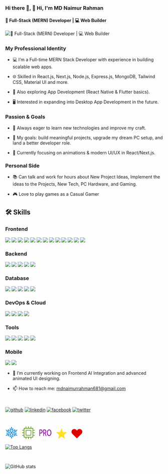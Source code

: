 ### Hi there 👋, 👋 Hi, I'm MD Naimur Rahman
#### 🚀 Full-Stack (MERN) Developer | 💻 Web Builder 
![🚀 Full-Stack (MERN) Developer | 💻 Web Builder ](https://arturssmirnovs.github.io/github-profile-readme-generator/images/banner.png)

### My Professional Identity

- 💻 I’m a Full-time MERN Stack Developer with experience in building scalable web apps.

- 🌐 Skilled in React.js, Next.js, Node.js, Express.js, MongoDB, Tailwind CSS, Material UI and more.

- 📱 Also exploring App Development (React Native & Flutter basics).

- 🖥️ Interested in expanding into Desktop App Development in the future.

### Passion & Goals

- 🚀 Always eager to learn new technologies and improve my craft.

- 🎯 My goals: build meaningful projects, upgrade my dream PC setup, and land a better developer role.

- 🌱 Currently focusing on animations & modern UI/UX in React/Next.js.

### Personal Side

- 📚 Can talk and work for hours about New Project Ideas, Implement the ideas to the Projects, New Tech, PC Hardware, and Gaming.

- 🎮 Love to play games as a Casual Gamer

## 🛠️ Skills  

### Frontend
<p>
  <img src="https://img.shields.io/badge/HTML5-E34F26?style=for-the-badge&logo=html5&logoColor=white&logoWidth=40" height="35"/>
  <img src="https://img.shields.io/badge/CSS3-1572B6?style=for-the-badge&logo=css3&logoColor=white&logoWidth=40" height="35"/>
  <img src="https://img.shields.io/badge/JavaScript-F7DF1E?style=for-the-badge&logo=javascript&logoColor=black&logoWidth=40" height="35"/>
  <img src="https://img.shields.io/badge/TypeScript-3178C6?style=for-the-badge&logo=typescript&logoColor=white&logoWidth=40" height="35"/>
  <img src="https://img.shields.io/badge/React-20232A?style=for-the-badge&logo=react&logoColor=61DAFB&logoWidth=40" height="35"/>
  <img src="https://img.shields.io/badge/Next.js-000000?style=for-the-badge&logo=nextdotjs&logoColor=white&logoWidth=40" height="35"/>
  <img src="https://img.shields.io/badge/Redux%20Toolkit-764ABC?style=for-the-badge&logo=redux&logoColor=white&logoWidth=40" height="35"/>
  <img src="https://img.shields.io/badge/NextAuth.js-000000?style=for-the-badge&logo=nextdotjs&logoColor=white&logoWidth=40" height="35"/>
  <img src="https://img.shields.io/badge/Tailwind_CSS-38B2AC?style=for-the-badge&logo=tailwindcss&logoColor=white&logoWidth=40" height="35"/>
  <img src="https://img.shields.io/badge/Material_UI-0081CB?style=for-the-badge&logo=materialdesign&logoColor=white&logoWidth=40" height="35"/>
  <img src="https://img.shields.io/badge/Shadcn-000000?style=for-the-badge&logo=shadcnui&logoColor=white&logoWidth=40" height="35"/>
  <img src="https://img.shields.io/badge/Framer%20Motion-EA4C89?style=for-the-badge&logo=framer&logoColor=white&logoWidth=40" height="35"/>
  <img src="https://img.shields.io/badge/GSAP-88CE02?style=for-the-badge&logo=greensock&logoColor=white&logoWidth=40" height="35"/>
</p>

### Backend
<p>
  <img src="https://img.shields.io/badge/Node.js-43853D?style=for-the-badge&logo=node.js&logoColor=white&logoWidth=40" height="35"/>
  <img src="https://img.shields.io/badge/Express-404D59?style=for-the-badge&logoWidth=40" height="35"/>
  <img src="https://img.shields.io/badge/WebSockets-010101?style=for-the-badge&logo=socketdotio&logoColor=white&logoWidth=40" height="35"/>
  <img src="https://img.shields.io/badge/Socket.io-010101?style=for-the-badge&logo=socketdotio&logoColor=white&logoWidth=40" height="35"/>
  <img src="https://img.shields.io/badge/JWT-000000?style=for-the-badge&logo=jsonwebtokens&logoColor=white&logoWidth=40" height="35"/>
</p>

### Database
<p>
  <img src="https://img.shields.io/badge/MongoDB-4EA94B?style=for-the-badge&logo=mongodb&logoColor=white&logoWidth=40" height="35"/>
  <img src="https://img.shields.io/badge/PostgreSQL-316192?style=for-the-badge&logo=postgresql&logoColor=white&logoWidth=40" height="35"/>
  <img src="https://img.shields.io/badge/MySQL-4479A1?style=for-the-badge&logo=mysql&logoColor=white&logoWidth=40" height="35"/>
  <img src="https://img.shields.io/badge/Prisma-2D3748?style=for-the-badge&logo=prisma&logoColor=white&logoWidth=40" height="35"/>
  <img src="https://img.shields.io/badge/Redis-DC382D?style=for-the-badge&logo=redis&logoColor=white&logoWidth=40" height="35"/>
</p>

### DevOps & Cloud
<p>
  <img src="https://img.shields.io/badge/Docker-2496ED?style=for-the-badge&logo=docker&logoColor=white&logoWidth=40" height="35"/>
  <img src="https://img.shields.io/badge/Kubernetes-326CE5?style=for-the-badge&logo=kubernetes&logoColor=white&logoWidth=40" height="35"/>
  <img src="https://img.shields.io/badge/GCP-F0F0F0?style=for-the-badge&logo=googlecloud&logoColor=4285F4&logoWidth=40" height="35"/>
  <img src="https://img.shields.io/badge/AWS-232F3E?style=for-the-badge&logo=amazonaws&logoColor=FF9900&logoWidth=40" height="35"/>
</p>

### Tools
<p>
  <img src="https://img.shields.io/badge/GitHub-181717?style=for-the-badge&logo=github&logoColor=white&logoWidth=40" height="35"/>
  <img src="https://img.shields.io/badge/GitLab-FCA121?style=for-the-badge&logo=gitlab&logoColor=white&logoWidth=40" height="35"/>
  <img src="https://img.shields.io/badge/Figma-F24E1E?style=for-the-badge&logo=figma&logoColor=white&logoWidth=40" height="35"/>
  <img src="https://img.shields.io/badge/Canva-00C4CC?style=for-the-badge&logo=canva&logoColor=white&logoWidth=40" height="35"/>
  <img src="https://img.shields.io/badge/AI%20Integration-412991?style=for-the-badge&logo=openai&logoColor=white&logoWidth=40" height="35"/>
</p>

### Mobile
<p>
  <img src="https://img.shields.io/badge/Flutter-02569B?style=for-the-badge&logo=flutter&logoColor=white&logoWidth=40" height="35"/>
  <img src="https://img.shields.io/badge/React%20Native-20232A?style=for-the-badge&logo=react&logoColor=61DAFB&logoWidth=40" height="35"/>
</p>

- 🔭 I’m currently working on Frontend AI Integration and advanced animated UI designing. 
- 📫 How to reach me: mdnaimurrahman681@gmail.com

  <br/>

[<img src='https://cdn.jsdelivr.net/npm/simple-icons@3.0.1/icons/github.svg' alt='github' height='40'>](https://github.com/MdNaimRipto)  [<img src='https://cdn.jsdelivr.net/npm/simple-icons@3.0.1/icons/linkedin.svg' alt='linkedin' height='40'>](https://www.linkedin.com/in/naimur-rahman2001/)  [<img src='https://cdn.jsdelivr.net/npm/simple-icons@3.0.1/icons/facebook.svg' alt='facebook' height='40'>](https://www.facebook.com/mdnaimur.rahman.50309)  [<img src='https://cdn.jsdelivr.net/npm/simple-icons@3.0.1/icons/twitter.svg' alt='twitter' height='40'>](https://twitter.com/MdNaimRipto)

<br/>

<a href='https://archiveprogram.github.com/'><img src='https://raw.githubusercontent.com/acervenky/animated-github-badges/master/assets/acbadge.gif' width='40' height='40'></a> <a href='https://docs.github.com/en/developers'><img src='https://raw.githubusercontent.com/acervenky/animated-github-badges/master/assets/devbadge.gif' width='40' height='40'></a> <a href='https://github.com/pricing'><img src='https://raw.githubusercontent.com/acervenky/animated-github-badges/master/assets/pro.gif' width='40' height='40'></a> <a href='https://stars.github.com/'><img src='https://raw.githubusercontent.com/acervenky/animated-github-badges/master/assets/starbadge.gif' width='35' height='35'></a> <a href='https://docs.github.com/en/github/supporting-the-open-source-community-with-github-sponsors'><img src='https://raw.githubusercontent.com/acervenky/animated-github-badges/master/assets/sponsorbadge.gif' width='35' height='35'></a> 



[![Top Langs](https://github-readme-stats.vercel.app/api/top-langs/?username=MdNaimRipto)](https://github.com/anuraghazra/github-readme-stats)

<br/>

![GitHub stats](https://github-readme-stats.vercel.app/api?username=MdNaimRipto&show_icons=true&count_private=true)




